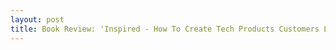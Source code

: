 ```yaml
---
layout: post
title: Book Review: 'Inspired - How To Create Tech Products Customers Love' by Marty Cagan
---
```


